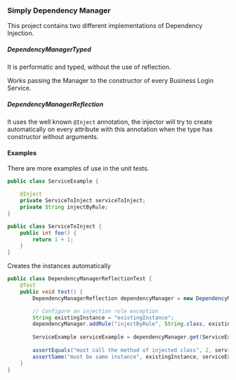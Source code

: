 
### Simply Dependency Manager


This project contains two different implementations of Dependency Injection.

##### DependencyManagerTyped

It is performatic and typed, without the use of reflection.

Works passing the Manager to the constructor of every Business Login Service.


##### DependencyManagerReflection



It uses the well known `@Inject` annotation,
 the injector will try to create automatically on every attribute 
 with this annotation when the type has constructor without arguments.
 
 
#### Examples

There are more examples of use in the unit tests.


```java
public class ServiceExample {

    @Inject
    private ServiceToInject serviceToInject;
    private String injectByRule;
}
```


```java
public class ServiceToInject {
    public int foo() {
        return 1 + 1;
    }
}
```

Creates the instances automatically

```java
public class DependencyManagerReflectionTest {
    @Test
    public void test() {
        DependencyManagerReflection dependencyManager = new DependencyManagerReflection();

        // Configure an injection rule exception
        String existingInstance = "existingInstance";
        dependencyManager.addRule("injectByRule", String.class, existingInstance);
        
        ServiceExample serviceExample = dependencyManager.get(ServiceExample.class);
        
        assertEquals("must call the method of injected class", 2, serviceExample.callFoo());
        assertSame("must be same instance", existingInstance, serviceExample.getInjectByRule());
    }    
}
```